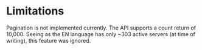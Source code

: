 

# Limitations
Pagination is not implemented currently. The API supports a count return of 10,000. Seeing as the EN language has only ~303 active servers (at time of writing), this feature was ignored.

